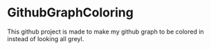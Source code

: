 # GithubGraphColoring

This github project is made to make my github graph to be colored in instead of looking all greyl.
